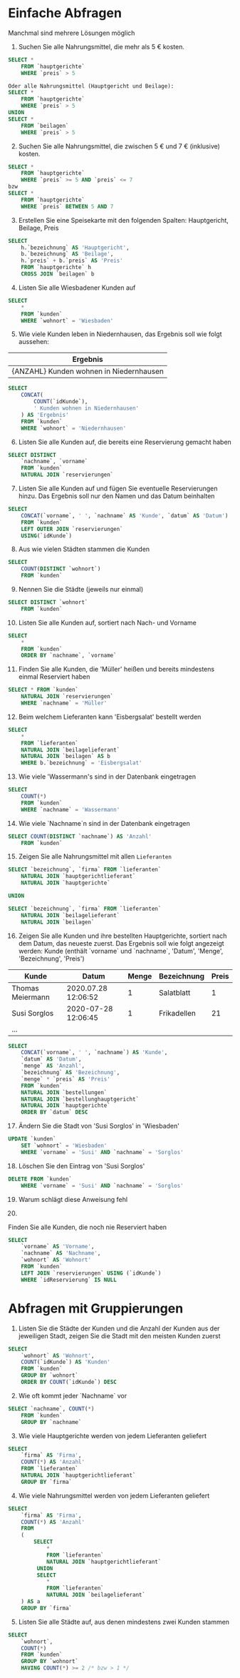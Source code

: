 # Einfache Abfragen
Manchmal sind mehrere Lösungen möglich
1. Suchen Sie alle Nahrungsmittel, die mehr als 5 € kosten.

```SQL
SELECT *
    FROM `hauptgerichte`
    WHERE `preis` > 5

Oder alle Nahrungsmittel (Hauptgericht und Beilage):
SELECT *
    FROM `hauptgerichte`
    WHERE `preis` > 5
UNION
SELECT *
    FROM `beilagen`
    WHERE `preis` > 5
```

2. Suchen Sie alle Nahrungsmittel, die zwischen 5 € und 7 € (inklusive) kosten.

```SQL
SELECT *
    FROM `hauptgerichte`
    WHERE `preis` >= 5 AND `preis` <= 7
bzw
SELECT *
    FROM `hauptgerichte`
    WHERE `preis` BETWEEN 5 AND 7
```

3. Erstellen Sie eine Speisekarte mit den folgenden Spalten: Hauptgericht, Beilage, Preis

```SQL
SELECT
    h.`bezeichnung` AS 'Hauptgericht',
    b.`bezeichnung` AS 'Beilage',
    h.`preis` + b.`preis` AS 'Preis'
    FROM `hauptgerichte` h
    CROSS JOIN `beilagen` b
```

4. Listen Sie alle Wiesbadener Kunden auf

```SQL
SELECT
    *
    FROM `kunden`
    WHERE `wohnort` = 'Wiesbaden'
```

5. Wie viele Kunden leben in Niedernhausen, das Ergebnis soll wie folgt aussehen:

|Ergebnis|
|-|
|{ANZAHL} Kunden wohnen in Niedernhausen|

```SQL
SELECT
    CONCAT(
        COUNT(`idKunde`),
        ' Kunden wohnen in Niedernhausen'
    ) AS 'Ergebnis'
    FROM `kunden`
    WHERE `wohnort` = 'Niedernhausen'
```

6. Listen Sie alle Kunden auf, die bereits eine Reservierung gemacht haben

```SQL
SELECT DISTINCT
    `nachname`, `vorname`
    FROM `kunden`
    NATURAL JOIN `reservierungen`
```

7. Listen Sie alle Kunden auf und fügen Sie eventuelle Reservierungen hinzu. Das Ergebnis soll nur den Namen und das Datum beinhalten

```SQL
SELECT
    CONCAT(`vorname`, ' ', `nachname` AS 'Kunde', `datum` AS 'Datum')
    FROM `kunden`
    LEFT OUTER JOIN `reservierungen`
    USING(`idKunde`)
```

8. Aus wie vielen Städten stammen die Kunden

```SQL
SELECT
    COUNT(DISTINCT `wohnort`)
    FROM `kunden`
```

9. Nennen Sie die Städte (jeweils nur einmal)

```SQL
SELECT DISTINCT `wohnort`
    FROM `kunden`
```

10. Listen Sie alle Kunden auf, sortiert nach Nach- und Vorname

```SQL
SELECT
    *
    FROM `kunden`
    ORDER BY `nachname`, `vorname`
```

11. Finden Sie alle Kunden, die 'Müller' heißen und bereits mindestens einmal Reserviert haben

```SQL
SELECT * FROM `kunden`
	NATURAL JOIN `reservierungen`
    WHERE `nachname` = 'Müller'
```

12. Beim welchem Lieferanten kann 'Eisbergsalat' bestellt werden

```SQL
SELECT
	*
    FROM `lieferanten`
    NATURAL JOIN `beilagelieferant`
    NATURAL JOIN `beilagen` AS b
    WHERE b.`bezeichnung` = 'Eisbergsalat'
```

13. Wie viele \'Wassermann\'s sind in der Datenbank eingetragen

```SQL
SELECT
    COUNT(*)
    FROM `kunden`
    WHERE `nachname` = 'Wassermann'
```
14. Wie viele \`Nachname\`n sind in der Datenbank eingetragen

```SQL
SELECT COUNT(DISTINCT `nachname`) AS 'Anzahl'
	FROM `kunden`
```

15. Zeigen Sie alle Nahrungsmittel mit allen `Lieferanten`

```SQL
SELECT `bezeichnung`, `firma` FROM `lieferanten`
	NATURAL JOIN `hauptgerichtlieferant`
    NATURAL JOIN `hauptgerichte`

UNION

SELECT `bezeichnung`, `firma` FROM `lieferanten`
	NATURAL JOIN `beilagelieferant`
    NATURAL JOIN `beilagen`
```

16. Zeigen Sie alle Kunden und ihre bestellten Hauptgerichte, sortiert nach dem Datum, das neueste zuerst. Das Ergebnis soll wie folgt angezeigt werden:
Kunde (enthält \`vorname\` und \`nachname\`, 'Datum', 'Menge', 'Bezeichnung', 'Preis')

|Kunde|Datum|Menge|Bezeichnung|Preis|
|-|-|-|-|-|
|Thomas Meiermann|2020.07.28 12:06:52|1|Salatblatt|1|
|Susi Sorglos|2020-07-28 12:06:45|1|Frikadellen|21|
|...|

```SQL
SELECT
	CONCAT(`vorname`, ' ', `nachname`) AS 'Kunde',
    `datum` AS 'Datum',
    `menge` AS 'Anzahl',
    `bezeichnung` AS 'Bezeichnung',
    `menge` * `preis` AS 'Preis'
    FROM `kunden`
    NATURAL JOIN `bestellungen`
    NATURAL JOIN `bestellunghauptgericht`
    NATURAL JOIN `hauptgerichte`
    ORDER BY `datum` DESC
```

17. Ändern Sie die Stadt von 'Susi Sorglos' in 'Wiesbaden'
```SQL
UPDATE `kunden`
    SET `wohnort` = 'Wiesbaden'
    WHERE `vorname` = 'Susi' AND `nachname` = 'Sorglos'
```

18. Löschen Sie den Eintrag von 'Susi Sorglos'
```SQL
DELETE FROM `kunden`
    WHERE `vorname` = 'Susi' AND `nachname` = 'Sorglos'
```
19. Warum schlägt diese Anweisung fehl

20.
Finden Sie alle Kunden, die noch nie Reserviert haben

```SQL
SELECT
    `vorname` AS 'Vorname',
    `nachname` AS 'Nachname',
    `wohnort` AS 'Wohnort'
    FROM `kunden`
    LEFT JOIN `reservierungen` USING (`idKunde`)
    WHERE `idReservierung` IS NULL
```

# Abfragen mit Gruppierungen
1. Listen Sie die Städte der Kunden und die Anzahl der Kunden aus der jeweiligen Stadt, zeigen Sie die Stadt mit den meisten Kunden zuerst

```SQL
SELECT
    `wohnort` AS 'Wohnort',
    COUNT(`idKunde`) AS 'Kunden'
    FROM `kunden`
    GROUP BY `wohnort`
    ORDER BY COUNT(`idKunde`) DESC
```

2. Wie oft kommt jeder \`Nachname\` vor

```SQL
SELECT `nachname`, COUNT(*)
	FROM `kunden`
	GROUP BY `nachname`
```

3. Wie viele Hauptgerichte werden von jedem Lieferanten geliefert

```SQL
SELECT
    `firma` AS 'Firma',
    COUNT(*) AS 'Anzahl'
    FROM `lieferanten`
    NATURAL JOIN `hauptgerichtlieferant`
    GROUP BY `firma`
```

4. Wie viele Nahrungsmittel werden von jedem Lieferanten geliefert

```SQL
SELECT
	`firma` AS 'Firma',
    COUNT(*) AS 'Anzahl'
    FROM
    (
        SELECT
            *
            FROM `lieferanten`
            NATURAL JOIN `hauptgerichtlieferant`
         UNION
         SELECT
            *
            FROM `lieferanten`
            NATURAL JOIN `beilagelieferant`
    ) AS a
	GROUP BY `firma`
```

5. Listen Sie alle Städte auf, aus denen mindestens zwei Kunden stammen

```SQL
SELECT
    `wohnort`,
    COUNT(*)
    FROM `kunden`
    GROUP BY `wohnort`
    HAVING COUNT(*) >= 2 /* bzw > 1 */
```
